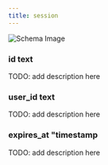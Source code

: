 ```yaml
---
title: session
---
```



![Schema Image](/img/schema/session.svg)

### id text
TODO: add description here

### user_id text
TODO: add description here

### expires_at "timestamp
TODO: add description here

